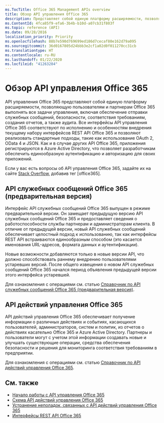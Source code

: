 ```yaml
---
ms.TocTitle: Office 365 Management APIs overview
title: Обзор API управления Office 365
description: Представляет собой единую платформу расширяемости, позволяющую пользователям и партнерам Office 365 выполнять все задачи управления, включая обеспечение отправки служебных сообщений, безопасности, соответствия требованиям, создания отчетов, а также аудита.
ms.ContentId: 4fca85f9-efa6-3b4b-b10d-a07cb31f803f
ms.topic: reference (API)
ms.date: 09/28/2016
localization_priority: Priority
ms.openlocfilehash: 88b7e590d769699ed186d7cecaf80e162d79a095
ms.sourcegitcommit: 36d0167805d24bbb3e2cf1a02d0f011270cc31cb
ms.translationtype: HT
ms.contentlocale: ru-RU
ms.lasthandoff: 01/22/2020
ms.locfileid: "41263284"
---
```

# <a name="office-365-management-apis-overview"></a>Обзор API управления Office 365

API управления Office 365 представляют собой единую платформу расширяемости, позволяющую пользователям и партнерам Office 365 выполнять все задачи управления, включая обеспечение отправки служебных сообщений, безопасности, соответствия требованиям, создания отчетов, а также аудита. Все интерфейсы API управления Office 365 соответствуют по исполнению и особенностям внедрения текущему набору интерфейсов REST API Office 365 и позволяют реализовать стандартные подходы, такие как использование OAuth 2, OData 4 и JSON. Как и в случае других API Office 365, приложения регистрируются в Azure Active Directory, что позволяет разработчикам обеспечить единообразную аутентификацию и авторизацию для своих приложений.

Если у вас есть вопросы об API управления Office 365, задайте их на сайте [Stack Overflow](http://stackoverflow.com/tags/office365), добавив тег [office365].

## <a name="office-365-service-communications-api-preview"></a>API служебных сообщений Office 365 (предварительная версия)

Интерфейс API служебных сообщений Office 365 выпущен в режиме предварительной версии. Он замещает предыдущую версию API служебных сообщений Office 365 и предоставляет сведения о работоспособности службы партнерам и администраторам клиента. В отличие от предыдущей версии, новый API служебных сообщений обеспечивает целостный подход к использованию, так как интерфейсы REST API встраиваются единообразным способом (это касается именования URL-адресов, формата данных и аутентификации).

Новые возможности добавляются только в новые версии API, что должно способствовать раннему внедрению пользователями устаревших версий. После общего извещения о новом API служебных сообщений Office 365 начался период объявления предыдущей версии этого интерфейса устаревшей. 

Для ознакомления с операциями см. статью [Справочник по API служебных сообщений Office 365 (предварительная версия)](office-365-service-communications-api-reference.md).


## <a name="office-365-management-activity-api"></a>API действий управления Office 365

API действий управления Office 365 обеспечивает получение информации о различных действиях и событиях, касающихся пользователей, администраторов, систем и политик, из отчетов о действиях касательно Office 365 и Azure Active Directory. Партнеры и пользователи могут с учетом этой информации создавать новые и улучшать существующие операции, средства обеспечения безопасности и решения для мониторинга соответствия требованиям в предприятии. 

Для ознакомления с операциями см. статью [Справочник по API действий управления Office 365](office-365-management-activity-api-reference.md).

## <a name="see-also"></a>См. также

- [Начало работы с API управления Office 365](get-started-with-office-365-management-apis.md)
- [Схема API действий управления Office 365](office-365-management-activity-api-schema.md)
- [Устранение неполадок, связанных с API действий управления Office 365](troubleshooting-the-office-365-management-activity-api.md)
- [Интерфейсы REST API Office 365](https://docs.microsoft.com/previous-versions/office/office-365-api/how-to/platform-development-overview)

